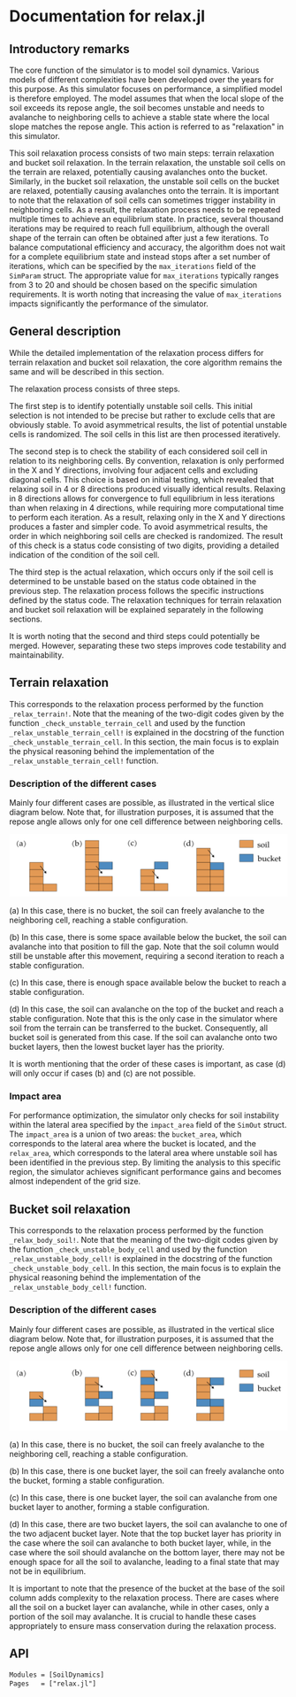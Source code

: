 # Documentation for relax.jl

## Introductory remarks
The core function of the simulator is to model soil dynamics.
Various models of different complexities have been developed over the years for this purpose.
As this simulator focuses on performance, a simplified model is therefore employed.
The model assumes that when the local slope of the soil exceeds its repose angle, the soil becomes unstable and needs to avalanche to neighboring cells to achieve a stable state where the local slope matches the repose angle.
This action is referred to as "relaxation" in this simulator.

This soil relaxation process consists of two main steps: terrain relaxation and bucket soil relaxation.
In the terrain relaxation, the unstable soil cells on the terrain are relaxed, potentially causing avalanches onto the bucket.
Similarly, in the bucket soil relaxation, the unstable soil cells on the bucket are relaxed, potentially causing avalanches onto the terrain.
It is important to note that the relaxation of soil cells can sometimes trigger instability in neighboring cells.
As a result, the relaxation process needs to be repeated multiple times to achieve an equilibrium state.
In practice, several thousand iterations may be required to reach full equilibrium, although the overall shape of the terrain can often be obtained after just a few iterations.
To balance computational efficiency and accuracy, the algorithm does not wait for a complete equilibrium state and instead stops after a set number of iterations, which can be specified by the `max_iterations` field of the `SimParam` struct.
The appropriate value for `max_iterations` typically ranges from 3 to 20 and should be chosen based on the specific simulation requirements.
It is worth noting that increasing the value of `max_iterations` impacts significantly the performance of the simulator.

## General description
While the detailed implementation of the relaxation process differs for terrain relaxation and bucket soil relaxation, the core algorithm remains the same and will be described in this section.

The relaxation process consists of three steps.

The first step is to identify potentially unstable soil cells.
This initial selection is not intended to be precise but rather to exclude cells that are obviously stable.
To avoid asymmetrical results, the list of potential unstable cells is randomized.
The soil cells in this list are then processed iteratively.

The second step is to check the stability of each considered soil cell in relation to its neighboring cells.
By convention, relaxation is only performed in the X and Y directions, involving four adjacent cells and excluding diagonal cells.
This choice is based on initial testing, which revealed that relaxing soil in 4 or 8 directions produced visually identical results.
Relaxing in 8 directions allows for convergence to full equilibrium in less iterations than when relaxing in 4 directions, while requiring more computational time to perform each iteration.
As a result, relaxing only in the X and Y directions produces a faster and simpler code.
To avoid asymmetrical results, the order in which neighboring soil cells are checked is randomized.
The result of this check is a status code consisting of two digits, providing a detailed indication of the condition of the soil cell.

The third step is the actual relaxation, which occurs only if the soil cell is determined to be unstable based on the status code obtained in the previous step.
The relaxation process follows the specific instructions defined by the status code.
The relaxation techniques for terrain relaxation and bucket soil relaxation will be explained separately in the following sections.

It is worth noting that the second and third steps could potentially be merged.
However, separating these two steps improves code testability and maintainability.

## Terrain relaxation
This corresponds to the relaxation process performed by the function `_relax_terrain!`.
Note that the meaning of the two-digit codes given by the function `_check_unstable_terrain_cell` and used by the function `_relax_unstable_terrain_cell!` is explained in the docstring of the function `_check_unstable_terrain_cell`.
In this section, the main focus is to explain the physical reasoning behind the implementation of the `_relax_unstable_terrain_cell!` function.

### Description of the different cases
Mainly four different cases are possible, as illustrated in the vertical slice diagram below.
Note that, for illustration purposes, it is assumed that the repose angle allows only for one cell difference between
neighboring cells.

![Terrain relaxation](assets/relax_terrain.png)

(a) In this case, there is no bucket, the soil can freely avalanche to the neighboring cell, reaching a stable configuration.

(b) In this case, there is some space available below the bucket, the soil can avalanche into that position to fill the gap.
Note that the soil column would still be unstable after this movement, requiring a second iteration to reach a stable configuration.

(c) In this case, there is enough space available below the bucket to reach a stable configuration.

(d) In this case, the soil can avalanche on the top of the bucket and reach a stable configuration.
Note that this is the only case in the simulator where soil from the terrain can be transferred to the bucket.
Consequently, all bucket soil is generated from this case.
If the soil can avalanche onto two bucket layers, then the lowest bucket layer has the priority.

It is worth mentioning that the order of these cases is important, as case (d) will only occur if cases (b) and (c) are not possible.


### Impact area
For performance optimization, the simulator only checks for soil instability within the lateral area specified by the `impact_area` field of the `SimOut` struct.
The `impact_area` is a union of two areas: the `bucket_area`, which corresponds to the lateral area where the bucket is located, and the `relax_area`, which corresponds to the lateral area where unstable soil has been identified in the previous step.
By limiting the analysis to this specific region, the simulator achieves significant performance gains and becomes almost independent of the grid size.

## Bucket soil relaxation
This corresponds to the relaxation process performed by the function `_relax_body_soil!`.
Note that the meaning of the two-digit codes given by the function `_check_unstable_body_cell` and used by the function `_relax_unstable_body_cell!` is explained in the docstring of the function `_check_unstable_body_cell`.
In this section, the main focus is to explain the physical reasoning behind the implementation of the `_relax_unstable_body_cell!` function.

### Description of the different cases
Mainly four different cases are possible, as illustrated in the vertical slice diagram below.
Note that, for illustration purposes, it is assumed that the repose angle allows only for one cell difference between
neighboring cells.

![Bucket soil relaxation](assets/relax_body_soil.png)

(a) In this case, there is no bucket, the soil can freely avalanche to the neighboring cell, reaching a stable configuration.

(b) In this case, there is one bucket layer, the soil can freely avalanche onto the bucket, forming a stable configuration.

(c) In this case, there is one bucket layer, the soil can avalanche from one bucket layer to another, forming a stable configuration.

(d) In this case, there are two bucket layers, the soil can avalanche to one of the two adjacent bucket layer.
Note that the top bucket layer has priority in the case where the soil can avalanche to both bucket layer, while, in the case where the soil should avalanche on the bottom layer, there may not be enough space for all the soil to avalanche, leading to a final state that may not be in equilibrium.

It is important to note that the presence of the bucket at the base of the soil column adds complexity to the relaxation process.
There are cases where all the soil on a bucket layer can avalanche, while in other cases, only a portion of the soil may avalanche.
It is crucial to handle these cases appropriately to ensure mass conservation during the relaxation process.

## API
```@autodocs
Modules = [SoilDynamics]
Pages   = ["relax.jl"]
```
